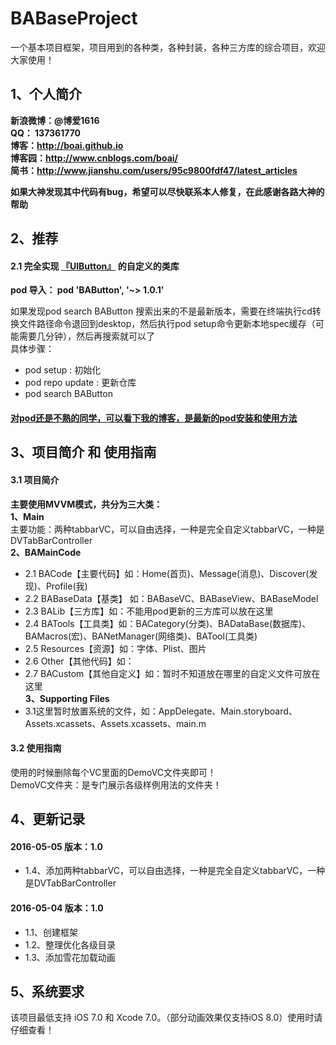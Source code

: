 # BABaseProject
一个基本项目框架，项目用到的各种类，各种封装，各种三方库的综合项目，欢迎大家使用！

## 1、个人简介
**新浪微博：@博爱1616** <br>
**QQ：     137361770** <br>
**博客：http://boai.github.io** <br>
**博客园：http://www.cnblogs.com/boai/** <br>
**简书：http://www.jianshu.com/users/95c9800fdf47/latest_articles** <br>

**如果大神发现其中代码有bug，希望可以尽快联系本人修复，在此感谢各路大神的帮助** <br>

## 2、推荐
#### 2.1 完全实现 [『UIButton』](https://github.com/boai/BAButton) 的自定义的类库 <br>
**pod 导入：   pod 'BAButton', '~> 1.0.1'** <br>

如果发现pod search BAButton 搜索出来的不是最新版本，需要在终端执行cd转换文件路径命令退回到desktop，然后执行pod setup命令更新本地spec缓存（可能需要几分钟），然后再搜索就可以了 <br>
具体步骤：
- pod setup : 初始化
- pod repo update : 更新仓库
- pod search BAButton

#### [对pod还是不熟的同学，可以看下我的博客，是最新的pod安装和使用方法](http://www.cnblogs.com/boai/p/4977976.html)


## 3、项目简介 和 使用指南
#### 3.1 项目简介 <br>
**主要使用MVVM模式，共分为三大类：** <br>
**1、Main** <br>
主要功能：两种tabbarVC，可以自由选择，一种是完全自定义tabbarVC，一种是DVTabBarController <br>
**2、BAMainCode** <br>
- 2.1 BACode【主要代码】如：Home(首页)、Message(消息)、Discover(发现)、Profile(我) <br>
- 2.2 BABaseData【基类】 如：BABaseVC、BABaseView、BABaseModel <br>
- 2.3 BALib【三方库】如：不能用pod更新的三方库可以放在这里 <br>
- 2.4 BATools【工具类】如：BACategory(分类)、BADataBase(数据库)、BAMacros(宏)、BANetManager(网络类)、BATool(工具类) <br>
- 2.5 Resources【资源】如：字体、Plist、图片 <br>
- 2.6 Other【其他代码】如： <br>
- 2.7 BACustom【其他自定义】如：暂时不知道放在哪里的自定义文件可放在这里 <br>
**3、Supporting Files** <br>
- 3.1这里暂时放置系统的文件，如：AppDelegate、Main.storyboard、Assets.xcassets、Assets.xcassets、main.m <br>

#### 3.2 使用指南 <br>
使用的时候删除每个VC里面的DemoVC文件夹即可！<br>
DemoVC文件夹：是专门展示各级样例用法的文件夹！

## 4、更新记录

#### 2016-05-05  版本：1.0
- 1.4、添加两种tabbarVC，可以自由选择，一种是完全自定义tabbarVC，一种是DVTabBarController <br>

#### 2016-05-04  版本：1.0
- 1.1、创建框架 <br>
- 1.2、整理优化各级目录 <br>
- 1.3、添加雪花加载动画 <br>

## 5、系统要求
该项目最低支持 iOS 7.0 和 Xcode 7.0。（部分动画效果仅支持iOS 8.0）使用时请仔细查看！




